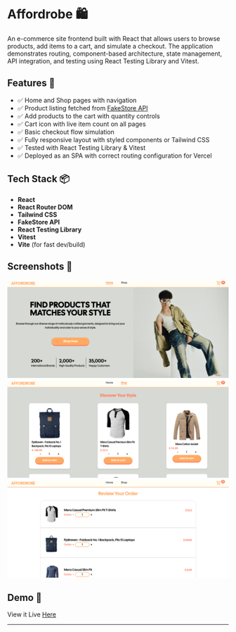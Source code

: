 # Affordrobe 🛍️

An e-commerce site frontend built with React that allows users to browse products, add items to a cart, and simulate a checkout. The application demonstrates routing, component-based architecture, state management, API integration, and testing using React Testing Library and Vitest.

## Features 🚀

- ✅ Home and Shop pages with navigation
- ✅ Product listing fetched from [FakeStore API](https://fakestoreapi.com/)
- ✅ Add products to the cart with quantity controls
- ✅ Cart icon with live item count on all pages
- ✅ Basic checkout flow simulation
- ✅ Fully responsive layout with styled components or Tailwind CSS
- ✅ Tested with React Testing Library & Vitest
- ✅ Deployed as an SPA with correct routing configuration for Vercel

## Tech Stack 📦

- **React**
- **React Router DOM**
- **Tailwind CSS**
- **FakeStore API**
- **React Testing Library**
- **Vitest**
- **Vite** (for fast dev/build)

## Screenshots 📸

![](/public/screenshot1.png) ![](/public/screenshot2.png) ![](/public/screenshot3.png)

## Demo 🥁

View it Live [Here](https://affordrobe.vercel.app/)

----